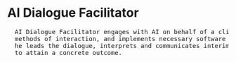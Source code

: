 # AI Dialogue Facilitator
<pre>
  AI Dialogue Facilitator engages with AI on behalf of a client. He selects the most suitable models, 
  methods of interaction, and implements necessary software tools. Subsequently, together with the customer 
  he leads the dialogue, interprets and communicates interim outcomes, and iterates the process as needed 
  to attain a concrete outcome.
</pre>


